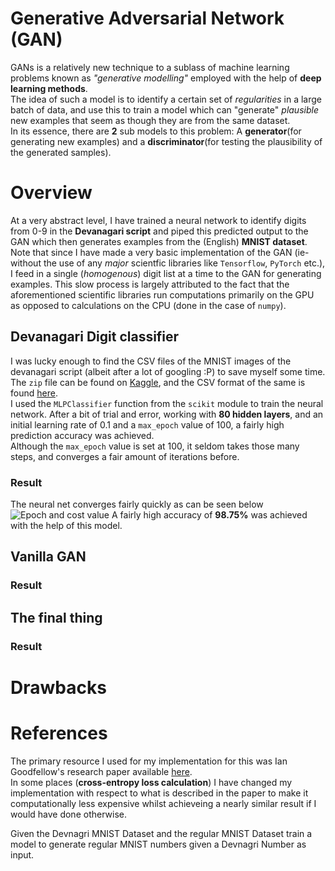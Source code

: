 # Generative Adversarial Network (GAN)
GANs is a relatively new technique to a sublass of machine learning problems known as *"generative modelling"* employed with the help of **deep learning methods**.\
The idea of such a model is to identify a certain set of *regularities* in a large batch of data, and use this to train a model which can "generate" *plausible* new examples that seem as though they are from the same dataset.\
In its essence, there are **2** sub models to this problem: A **generator**(for generating new examples) and a **discriminator**(for testing the plausibility of the generated samples).

# Overview
At a very abstract level, I have trained a neural network to identify digits from 0-9 in the **Devanagari script** and piped this predicted output to the GAN which then generates examples from the (English) **MNIST dataset**.\
Note that since I have made a very basic implementation of the GAN (ie-without the use of any *major* scientfic libraries like ```Tensorflow```, ```PyTorch``` etc.), I feed in a single (*homogenous*) digit list at a time to the GAN for generating examples. This slow process is largely attributed to the fact that the aforementioned scientific libraries run computations primarily on the GPU as opposed to calculations on the CPU (done in the case of ```numpy```).

## Devanagari Digit classifier
I was lucky enough to find the CSV files of the MNIST images of the devanagari script (albeit after a lot of googling :P) to save myself some time. The ```zip``` file can be found on [Kaggle](https://www.kaggle.com/ashokpant/devanagari-character-dataset-large), and the CSV format of the same is found [here](https://github.com/sknepal/DHDD_CSV).\
I used the ```MLPClassifier``` function from the ```scikit``` module to train the neural network. After a bit of trial and error, working with **80 hidden layers**, and an initial learning rate of 0.1 and a ```max_epoch``` value of 100, a fairly high prediction accuracy was achieved.\
Although the ```max_epoch``` value is set at 100, it seldom takes those many steps, and converges a fair amount of iterations before.
### Result
The neural net converges fairly quickly as can be seen below
![Epoch and cost value](https://github.com/ckapoor7/bare-bones-GANs/blob/main/Screen%20Shot%202021-04-10%20at%2010.11.17%20PM.png)
A fairly high accuracy of **98.75%** was achieved with the help of this model. 

## Vanilla GAN
### Result


## The final thing
### Result

# Drawbacks

# References
The primary resource I used for my implementation for this was Ian Goodfellow's research paper available [here](https://arxiv.org/pdf/1406.2661.pdf).\
In some places (**cross-entropy loss calculation**) I have changed my implementation with respect to what is described in the paper to make it computationally less expensive whilst achieveing a nearly similar result if I would have done otherwise.


Given the Devnagri MNIST Dataset and the regular MNIST Dataset train a model to generate regular MNIST numbers given a Devnagri Number as input.
